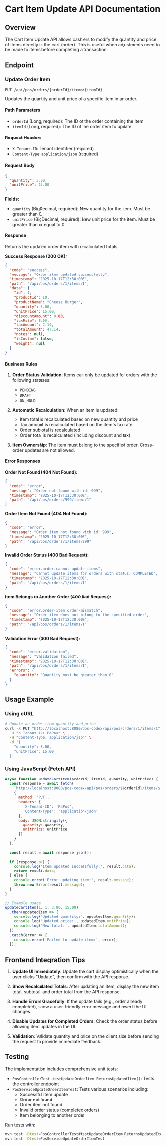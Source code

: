 # Cart Item Update API Documentation

## Overview
The Cart Item Update API allows cashiers to modify the quantity and price of items directly in the cart (order). This is useful when adjustments need to be made to items before completing a transaction.

## Endpoint

### Update Order Item
```http
PUT /api/pos/orders/{orderId}/items/{itemId}
```

Updates the quantity and unit price of a specific item in an order.

#### Path Parameters
- `orderId` (Long, required): The ID of the order containing the item
- `itemId` (Long, required): The ID of the order item to update

#### Request Headers
- `X-Tenant-ID`: Tenant identifier (required)
- `Content-Type`: `application/json` (required)

#### Request Body
```json
{
  "quantity": 3.00,
  "unitPrice": 15.00
}
```

**Fields:**
- `quantity` (BigDecimal, required): New quantity for the item. Must be greater than 0.
- `unitPrice` (BigDecimal, required): New unit price for the item. Must be greater than or equal to 0.

#### Response
Returns the updated order item with recalculated totals.

**Success Response (200 OK):**
```json
{
  "code": "success",
  "message": "Order item updated successfully",
  "timestamp": "2025-10-17T12:30:00Z",
  "path": "/api/pos/orders/1/items/1",
  "data": {
    "id": 1,
    "productId": 10,
    "productName": "Cheese Burger",
    "quantity": 3.00,
    "unitPrice": 15.00,
    "discountAmount": 0.00,
    "taxRate": 5.00,
    "taxAmount": 2.14,
    "totalAmount": 47.14,
    "notes": null,
    "isCustom": false,
    "weight": null
  }
}
```

#### Business Rules

1. **Order Status Validation**: Items can only be updated for orders with the following statuses:
   - `PENDING`
   - `DRAFT`
   - `ON_HOLD`

2. **Automatic Recalculation**: When an item is updated:
   - Item total is recalculated based on new quantity and price
   - Tax amount is recalculated based on the item's tax rate
   - Order subtotal is recalculated
   - Order total is recalculated (including discount and tax)

3. **Item Ownership**: The item must belong to the specified order. Cross-order updates are not allowed.

#### Error Responses

**Order Not Found (404 Not Found):**
```json
{
  "code": "error",
  "message": "Order not found with id: 999",
  "timestamp": "2025-10-17T12:30:00Z",
  "path": "/api/pos/orders/999/items/1"
}
```

**Order Item Not Found (404 Not Found):**
```json
{
  "code": "error",
  "message": "Order item not found with id: 999",
  "timestamp": "2025-10-17T12:30:00Z",
  "path": "/api/pos/orders/1/items/999"
}
```

**Invalid Order Status (400 Bad Request):**
```json
{
  "code": "error.order.cannot-update-items",
  "message": "Cannot update items for orders with status: COMPLETED",
  "timestamp": "2025-10-17T12:30:00Z",
  "path": "/api/pos/orders/1/items/1"
}
```

**Item Belongs to Another Order (400 Bad Request):**
```json
{
  "code": "error.order-item.order-mismatch",
  "message": "Order item does not belong to the specified order",
  "timestamp": "2025-10-17T12:30:00Z",
  "path": "/api/pos/orders/1/items/1"
}
```

**Validation Error (400 Bad Request):**
```json
{
  "code": "error.validation",
  "message": "Validation failed",
  "timestamp": "2025-10-17T12:30:00Z",
  "path": "/api/pos/orders/1/items/1",
  "errors": {
    "quantity": "Quantity must be greater than 0"
  }
}
```

## Usage Example

### Using cURL
```bash
# Update an order item quantity and price
curl -X PUT "http://localhost:8080/pos-codex/api/pos/orders/1/items/1" \
  -H "X-Tenant-ID: PaPos" \
  -H "Content-Type: application/json" \
  -d '{
    "quantity": 3.00,
    "unitPrice": 15.00
  }'
```

### Using JavaScript (Fetch API)
```javascript
async function updateCartItem(orderId, itemId, quantity, unitPrice) {
  const response = await fetch(
    `http://localhost:8080/pos-codex/api/pos/orders/${orderId}/items/${itemId}`,
    {
      method: 'PUT',
      headers: {
        'X-Tenant-ID': 'PaPos',
        'Content-Type': 'application/json'
      },
      body: JSON.stringify({
        quantity: quantity,
        unitPrice: unitPrice
      })
    }
  );
  
  const result = await response.json();
  
  if (response.ok) {
    console.log('Item updated successfully:', result.data);
    return result.data;
  } else {
    console.error('Error updating item:', result.message);
    throw new Error(result.message);
  }
}

// Example usage
updateCartItem(1, 1, 3.00, 15.00)
  .then(updatedItem => {
    console.log('Updated quantity:', updatedItem.quantity);
    console.log('Updated price:', updatedItem.unitPrice);
    console.log('New total:', updatedItem.totalAmount);
  })
  .catch(error => {
    console.error('Failed to update item:', error);
  });
```

## Frontend Integration Tips

1. **Update UI Immediately**: Update the cart display optimistically when the user clicks "Update", then confirm with the API response.

2. **Show Recalculated Totals**: After updating an item, display the new item total, subtotal, and order total from the API response.

3. **Handle Errors Gracefully**: If the update fails (e.g., order already completed), show a user-friendly error message and revert the UI changes.

4. **Disable Updates for Completed Orders**: Check the order status before allowing item updates in the UI.

5. **Validation**: Validate quantity and price on the client side before sending the request to provide immediate feedback.

## Testing

The implementation includes comprehensive unit tests:
- `PosControllerTest.testUpdateOrderItem_ReturnsUpdatedItem()`: Tests the controller endpoint
- `PosServiceUpdateOrderItemTest`: Tests various scenarios including:
  - Successful item update
  - Order not found
  - Order item not found
  - Invalid order status (completed orders)
  - Item belonging to another order

Run tests with:
```bash
mvn test -Dtest=PosControllerTest#testUpdateOrderItem_ReturnsUpdatedItem
mvn test -Dtest=PosServiceUpdateOrderItemTest
```
